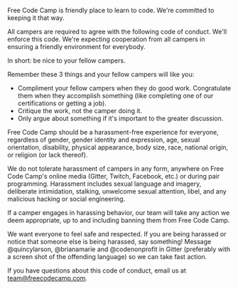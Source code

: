 Free Code Camp is friendly place to learn to code. We're committed to keeping it that way.

All campers are required to agree with the following code of conduct. We'll enforce this code. We're expecting cooperation from all campers in ensuring a friendly environment for everybody.

In short: be nice to your fellow campers.

Remember these 3 things and your fellow campers will like you:
- Compliment your fellow campers when they do good work. Congratulate them when they accomplish something (like completing one of our certifications or getting a job).
- Critique the work, not the camper doing it.
- Only argue about something if it's important to the greater discussion.

Free Code Camp should be a harassment-free experience for everyone, regardless of gender, gender identity and expression, age, sexual orientation, disability, physical appearance, body size, race, national origin, or religion (or lack thereof).

We do not tolerate harassment of campers in any form, anywhere on Free Code Camp's online media (Gitter, Twitch, Facebook, etc.) or during pair programming. Harassment includes sexual language and imagery, deliberate intimidation, stalking, unwelcome sexual attention, libel, and any malicious hacking or social engineering.

If a camper engages in harassing behavior, our team will take any action we deem appropriate, up to and including banning them from Free Code Camp.

We want everyone to feel safe and respected. If you are being harassed or notice that someone else is being harassed, say something! Message @quincylarson, @brianamarie and @codenonprofit in Gitter (preferably with a screen shot of the offending language) so we can take fast action.

If you have questions about this code of conduct, email us at [team@freecodecamp.com](mailto:team@freecodecamp.com).